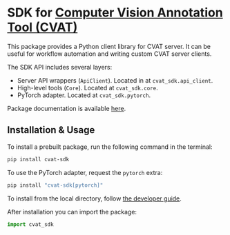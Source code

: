 # SDK for [Computer Vision Annotation Tool (CVAT)](https://github.com/cvat-ai/cvat)

This package provides a Python client library for CVAT server. It can be useful for
workflow automation and writing custom CVAT server clients.

The SDK API includes several layers:

- Server API wrappers (`ApiClient`). Located in at `cvat_sdk.api_client`.
- High-level tools (`Core`). Located at `cvat_sdk.core`.
- PyTorch adapter. Located at `cvat_sdk.pytorch`.

Package documentation is available [here](https://opencv.github.io/cvat/docs/api_sdk/sdk).

## Installation & Usage

To install a prebuilt package, run the following command in the terminal:

```bash
pip install cvat-sdk
```

To use the PyTorch adapter, request the `pytorch` extra:

```bash
pip install "cvat-sdk[pytorch]"
```

To install from the local directory, follow [the developer guide](https://opencv.github.io/cvat/docs/api_sdk/sdk/developer_guide).

After installation you can import the package:

```python
import cvat_sdk
```
